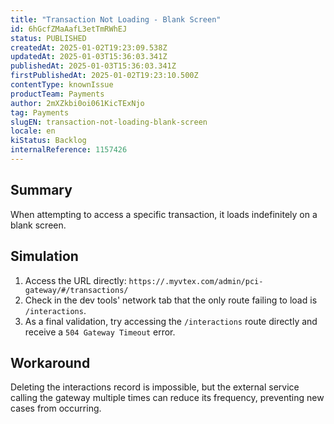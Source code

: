 ```yaml
---
title: "Transaction Not Loading - Blank Screen"
id: 6hGcfZMaAafL3etTmRWhEJ
status: PUBLISHED
createdAt: 2025-01-02T19:23:09.538Z
updatedAt: 2025-01-03T15:36:03.341Z
publishedAt: 2025-01-03T15:36:03.341Z
firstPublishedAt: 2025-01-02T19:23:10.500Z
contentType: knownIssue
productTeam: Payments
author: 2mXZkbi0oi061KicTExNjo
tag: Payments
slugEN: transaction-not-loading-blank-screen
locale: en
kiStatus: Backlog
internalReference: 1157426
---
```


## Summary


When attempting to access a specific transaction, it loads indefinitely on a blank screen.


##

## Simulation



1. Access the URL directly:
`https://.myvtex.com/admin/pci-gateway/#/transactions/`
2. Check in the dev tools' network tab that the only route failing to load is `/interactions`.
3. As a final validation, try accessing the `/interactions` route directly and receive a `504 Gateway Timeout` error.


##

## Workaround


Deleting the interactions record is impossible, but the external service calling the gateway multiple times can reduce its frequency, preventing new cases from occurring.






